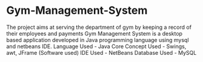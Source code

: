 # Gym-Management-System
The project aims at serving the department of gym by keeping a record of their employees and payments
Gym Management System is a desktop based application developed in Java programming language using mysql and netbeans IDE.
Language Used -  Java Core 
Concept Used - Swings, awt, JFrame
(Software used) IDE Used - NetBeans
Database Used - MySQL
